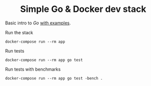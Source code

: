 <h1 align="center">
	Simple Go & Docker dev stack
</h1>

Basic intro to _Go_ [with examples](https://gobyexample.com/).

Run the stack

    docker-compose run --rm app

Run tests

    docker-compose run --rm app go test

Run tests with benchmarks

    docker-compose run --rm app go test -bench .

